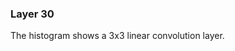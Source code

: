 <link href="https://fonts.googleapis.com/css?family=Roboto:300" rel="stylesheet">
<link rel="stylesheet" href="static/style.css">
<script src="https://d3js.org/d3.v3.min.js" ></script>
<script src="static/script.js"> </script>

### Layer 30

The histogram shows a 3x3 linear convolution layer.
<div id='d3div30'></div>
<script>d3.json("data/data30.json", function(x){initHistogram(x,"#d3div30");});</script>

